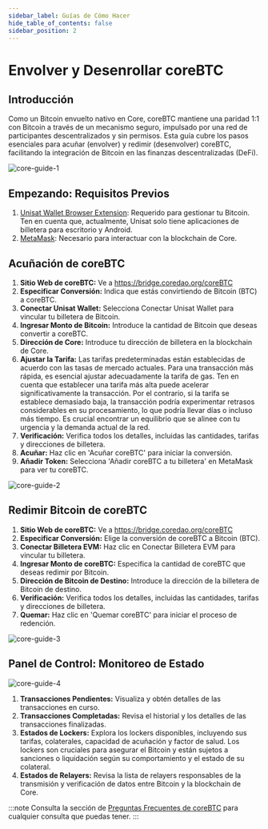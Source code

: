 ```yaml
---
sidebar_label: Guías de Cómo Hacer
hide_table_of_contents: false
sidebar_position: 2
---
```


# Envolver y Desenrollar coreBTC

## Introducción

Como un Bitcoin envuelto nativo en Core, coreBTC mantiene una paridad 1:1 con Bitcoin a través de un mecanismo seguro, impulsado por una red de participantes descentralizados y sin permisos. Esta guía cubre los pasos esenciales para acuñar (envolver) y redimir (desenvolver) coreBTC, facilitando la integración de Bitcoin en las finanzas descentralizadas (DeFi).

![core-guide-1](../../../../../../../static/img/coreBTC/core-guides-1.png)

## Empezando: Requisitos Previos

1. [Unisat Wallet Browser Extension](https://unisat.io/): Requerido para gestionar tu Bitcoin. Ten en cuenta que, actualmente, Unisat solo tiene aplicaciones de billetera para escritorio y Android.
2. [MetaMask](https://metamask.io/): Necesario para interactuar con la blockchain de Core.

## Acuñación de coreBTC

1. **Sitio Web de coreBTC:** Ve a https://bridge.coredao.org/coreBTC
2. **Especificar Conversión:** Indica que estás convirtiendo de Bitcoin (BTC) a coreBTC.
3. **Conectar Unisat Wallet:** Selecciona Conectar Unisat Wallet para vincular tu billetera de Bitcoin.
4. **Ingresar Monto de Bitcoin:** Introduce la cantidad de Bitcoin que deseas convertir a coreBTC.
5. **Dirección de Core:** Introduce tu dirección de billetera en la blockchain de Core.
6. **Ajustar la Tarifa:** Las tarifas predeterminadas están establecidas de acuerdo con las tasas de mercado actuales. Para una transacción más rápida, es esencial ajustar adecuadamente la tarifa de gas. Ten en cuenta que establecer una tarifa más alta puede acelerar significativamente la transacción. Por el contrario, si la tarifa se establece demasiado baja, la transacción podría experimentar retrasos considerables en su procesamiento, lo que podría llevar días o incluso más tiempo. Es crucial encontrar un equilibrio que se alinee con tu urgencia y la demanda actual de la red.
7. **Verificación:** Verifica todos los detalles, incluidas las cantidades, tarifas y direcciones de billetera.
8. **Acuñar:** Haz clic en 'Acuñar coreBTC' para iniciar la conversión.
9. **Añadir Token:** Selecciona 'Añadir coreBTC a tu billetera' en MetaMask para ver tu coreBTC.

![core-guide-2](../../../../../../../static/img/coreBTC/core-guides-2.png)

## Redimir Bitcoin de coreBTC

1. **Sitio Web de coreBTC:** Ve a https://bridge.coredao.org/coreBTC
2. **Especificar Conversión:** Elige la conversión de coreBTC a Bitcoin (BTC).
3. **Conectar Billetera EVM:** Haz clic en Conectar Billetera EVM para vincular tu billetera.
4. **Ingresar Monto de coreBTC:** Especifica la cantidad de coreBTC que deseas redimir por Bitcoin.
5. **Dirección de Bitcoin de Destino:** Introduce la dirección de la billetera de Bitcoin de destino.
6. **Verificación:** Verifica todos los detalles, incluidas las cantidades, tarifas y direcciones de billetera.
7. **Quemar:** Haz clic en 'Quemar coreBTC' para iniciar el proceso de redención.

![core-guide-3](../../../../../../../static/img/coreBTC/core-guides-3.png)

## Panel de Control: Monitoreo de Estado

![core-guide-4](../../../../../../../static/img/coreBTC/core-guides-4.png)

1. **Transacciones Pendientes:** Visualiza y obtén detalles de las transacciones en curso.
2. **Transacciones Completadas:** Revisa el historial y los detalles de las transacciones finalizadas.
3. **Estados de Lockers:** Explora los lockers disponibles, incluyendo sus tarifas, colaterales, capacidad de acuñación y factor de salud. Los lockers son cruciales para asegurar el Bitcoin y están sujetos a sanciones o liquidación según su comportamiento y el estado de su colateral.
4. **Estados de Relayers:** Revisa la lista de relayers responsables de la transmisión y verificación de datos entre Bitcoin y la blockchain de Core.

:::note
Consulta la sección de [Preguntas Frecuentes de coreBTC](/i18n/es/docusaurus-plugin-content-docs/current/FAQs/coreBTC-faqs.md) para cualquier consulta que puedas tener.
:::

